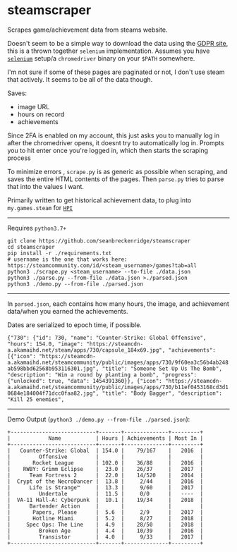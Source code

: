 # steamscraper

Scrapes game/achievement data from steams website.

Doesn't seem to be a simple way to download the data using the [GDPR site](https://help.steampowered.com/en/accountdata), this is a thrown together `selenium` implementation. Assumes you have [`selenium`](https://selenium-python.readthedocs.io/installation.html) setup/a `chromedriver` binary on your `$PATH` somewhere.

I'm not sure if some of these pages are paginated or not, I don't use steam that actively. It seems to be all of the data though.

Saves:

- image URL
- hours on record
- achievements

Since 2FA is enabled on my account, this just asks you to manually log in after the chromedriver opens, it doesnt try to automatically log in. Prompts you to hit enter once you're logged in, which then starts the scraping process

To minimize errors , `scrape.py` is as generic as possible when scraping, and saves the entire HTML contents of the pages. Then `parse.py` tries to parse that into the values I want.

Primarily written to get historical achievement data, to plug into `my.games.steam` for [`HPI`](https://github.com/seanbreckenridge/HPI)

---

Requires `python3.7+`

```
git clone https://github.com/seanbreckenridge/steamscraper
cd steamscraper
pip install -r ./requirements.txt
# username is the one that works here: https://steamcommunity.com/id/<steam_username>/games?tab=all
python3 ./scrape.py <steam_username> --to-file ./data.json
python3 ./parse.py --from-file ./data.json >./parsed.json
python3 ./demo.py --from-file ./parsed.json
```

---

In `parsed.json`, each contains how many hours, the image, and achievement data/when you earned the achievements.

Dates are serialized to epoch time, if possible.

`{"730": {"id": 730, "name": "Counter-Strike: Global Offensive", "hours": 154.0, "image": "https://steamcdn-a.akamaihd.net/steam/apps/730/capsule_184x69.jpg", "achievements": [{"icon": "https://steamcdn-a.akamaihd.net/steamcommunity/public/images/apps/730/9f60ea3c56b4ab248ab598bbd62568b953116301.jpg", "title": "Someone Set Up Us The Bomb", "description": "Win a round by planting a bomb", "progress": {"unlocked": true, "data": 1454391360}}, {"icon": "https://steamcdn-a.akamaihd.net/steamcommunity/public/images/apps/730/b11ef0453168cd3d10684e184004f71dcc0faa82.jpg", "title": "Body Bagger", "description": "Kill 25 enemies",`

---

Demo Output (`python3 ./demo.py --from-file ./parsed.json`):

```
+---------------------------+-------+--------------+---------+
|            Name           | Hours | Achievements | Most In |
+---------------------------+-------+--------------+---------+
|   Counter-Strike: Global  | 154.0 |    79/167    |   2016  |
|         Offensive         |       |              |         |
|       Rocket League       | 102.0 |    36/88     |   2016  |
|    RWBY: Grimm Eclipse    |  23.0 |    26/37     |   2017  |
|      Team Fortress 2      |  22.0 |    14/520    |   2014  |
|  Crypt of the NecroDancer |  13.8 |     2/44     |   2016  |
|      Life is Strange™     |  13.3 |     9/60     |   2017  |
|         Undertale         |  11.5 |     0/0      |   ----  |
|  VA-11 Hall-A: Cyberpunk  |  10.1 |    19/34     |   2018  |
|      Bartender Action     |       |              |         |
|       Papers, Please      |  5.6  |     2/9      |   2017  |
|       Hotline Miami       |  5.2  |     8/27     |   2018  |
|     Spec Ops: The Line    |  4.9  |    28/50     |   2018  |
|         Broken Age        |  4.4  |    10/39     |   2016  |
|         Transistor        |  4.0  |     9/33     |   2017  |
+---------------------------+-------+--------------+---------+
```
